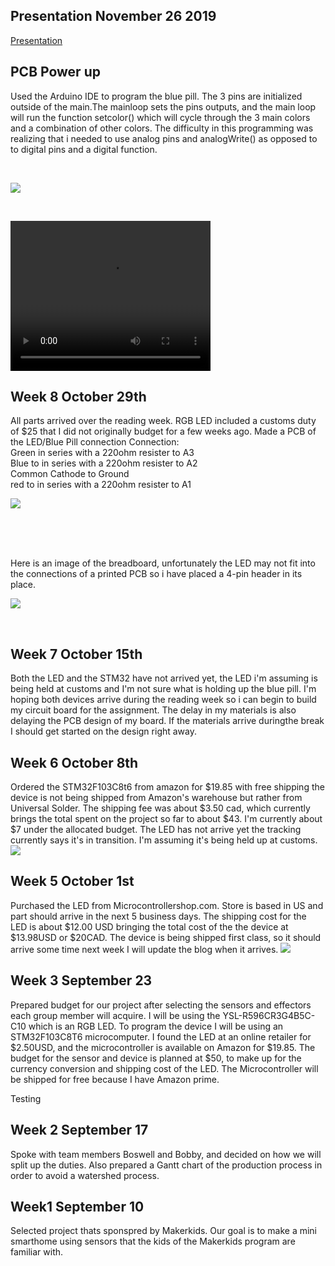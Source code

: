 <html>
  <body>
    <h2>Presentation November 26 2019</h2>
    <p><a href = "https://github.com/SamFat787/SmartDenProject/blob/master/CENG317presentation.pptx">Presentation </a>
    <h2>PCB Power up</h2>
    <p> Used the Arduino IDE to program the blue pill.  The 3 pins are initialized outside of the main.The mainloop sets the pins outputs, and the main loop will run the function setcolor() which will cycle through the 3 main colors and a combination of other colors. The difficulty in this programming was realizing that i needed to use analog pins and analogWrite() as opposed to to digital pins and a digital function.
   <p/><br/><p>
     <img src="https://github.com/SamFat787/SmartDenProject/blob/master/Screen%20Shot%202019-11-26%20at%201.20.16%20PM.png"><p><br/>
    <p><video width="320" height="240" src="https://github.com/SamFat787/SmartDenProject/blob/master/IMG_2016.MOV"></video>
    <h2>Week 8 October 29th</h2>
    <p>All parts arrived over the reading week. RGB LED included a customs duty of $25 that I did not originally budget for a few weeks ago. Made a PCB of the LED/Blue Pill connection
    Connection:<br/> Green in series with a 220ohm resister to A3<br/>
                Blue to in series with a 220ohm resister to A2<br/>
                Common Cathode to Ground<br/>
                red to in series with a 220ohm resister to A1<br/>
    </p><p>
    <img src="https://github.com/SamFat787/SmartDenProject/blob/master/Screen%20Shot%202019-11-26%20at%201.56.32%20PM.png>"> </p><br/>
    <br/>
    <br/>
    <p>Here is an image of the breadboard, unfortunately the LED may not fit into the connections of a printed PCB so i have placed a 4-pin header in its place.</p>
    <p><img src="https://github.com/SamFat787/SmartDenProject/blob/master/Screen%20Shot%202019-11-19%20at%202.33.03%20PM.png"></p><br/>
   <h2>Week 7 October 15th</h2>
    <p>Both the LED and the STM32 have not arrived yet, the LED i'm assuming is being held at customs and I'm not sure what is holding up the blue pill. I'm hoping both devices arrive during the reading week so i can begin to build my circuit board for the assignment.  The delay in my materials is also delaying the PCB design of my board.  If the materials arrive duringthe break I should get started on the design right away.</p>
    <h2> Week 6 October 8th</h2>
    <p>Ordered the STM32F103C8t6 from amazon for $19.85 with free shipping the device is not being shipped from Amazon's warehouse but rather from Universal Solder. The shipping fee was about $3.50 cad, which currently brings the total spent on the project so far to about $43. I'm currently about $7 under the allocated budget.  The LED has not arrive yet the tracking currently says it's in transition. I'm assuming it's being held up at customs.
    <img src="https://github.com/SamFat787/SmartDenProject/blob/master/image1.png?raw=true">
    </p>
    <h2>Week 5 October 1st</h2>
    <p>Purchased the LED from Microcontrollershop.com. Store is based in US and part should arrive in the next 5 business days. The shipping cost for the LED is about $12.00 USD bringing the total cost of the the device at $13.98USD or $20CAD.  The device is being shipped first class, so it should arrive some time next week I will update the blog when it arrives.
    <img src="https://raw.githubusercontent.com/SamFat787/SmartDenProject/master/image0.jpeg">
    </p>
    <h2>Week 3 September 23</h2>
    <p>Prepared budget for our project after selecting the sensors and effectors each group member will acquire. I will be using the YSL-R596CR3G4B5C-C10 which is an RGB LED. To program the device I will be using an  STM32F103C8T6 microcomputer.  I found the LED at an online retailer for $2.50USD, and the microcontroller is available on Amazon for $19.85. The budget for the sensor and device is planned at $50, to make up for the currency conversion and shipping cost of the LED. The Microcontroller will be shipped for free because I have Amazon prime.</p>
 Testing
    <h2>Week 2 September 17</h2>
    <p>Spoke with team members Boswell and Bobby, and decided on how we will split up the duties. Also prepared a Gantt chart of the production process in order to avoid a watershed process.</p>
   
  <h2>Week1 September 10</h2>
    <p>Selected project thats sponspred by Makerkids.  Our goal is to make a mini smarthome using sensors that the kids of the Makerkids program are familiar with.</p>
    
    
  </body>
  </html>
